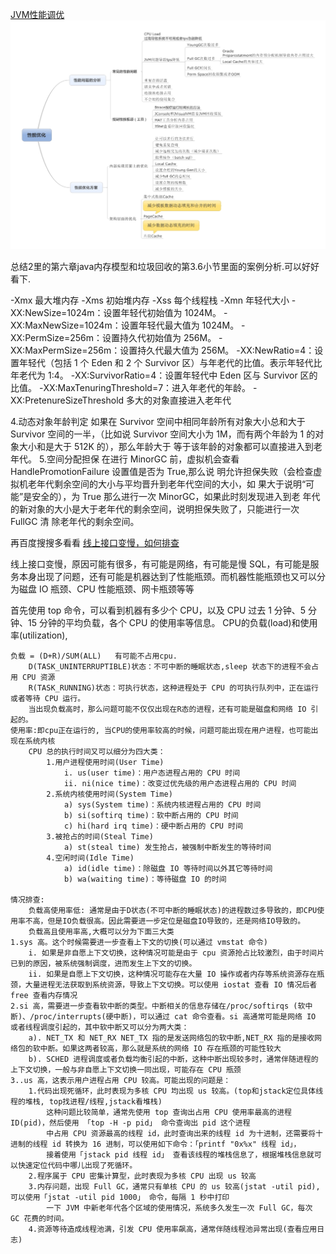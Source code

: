 [JVM性能调优](https://www.cnblogs.com/csniper/p/5592593.html)
![](img/img.png)

总结2里的第六章java内存模型和垃圾回收的第3.6小节里面的案例分析.可以好好看下.

-Xmx 最大堆内存
-Xms 初始堆内存
-Xss 每个线程栈
-Xmn 年轻代大小
-XX:NewSize=1024m：设置年轻代初始值为 1024M。
-XX:MaxNewSize=1024m：设置年轻代最大值为 1024M。
-XX:PermSize=256m：设置持久代初始值为 256M。
-XX:MaxPermSize=256m：设置持久代最大值为 256M。
-XX:NewRatio=4：设置年轻代（包括 1 个 Eden 和 2 个 Survivor 区）与年老代的比值。表示年轻代比年老代为 1:4。
-XX:SurvivorRatio=4：设置年轻代中 Eden 区与 Survivor 区的比值。
-XX:MaxTenuringThreshold=7：进入年老代的年龄。
-XX:PretenureSizeThreshold 多大的对象直接进入老年代

4.动态对象年龄判定
    如果在 Survivor 空间中相同年龄所有对象大小总和大于 Survivor 空间的一半，（比如说
    Survivor 空间大小为 1M，而有两个年龄为 1 的对象大小和是大于 512K 的），那么年龄大于
    等于该年龄的对象都可以直接进入到老年代。
5.空间分配担保
    在进行 MinorGC 前，虚拟机会查看 HandlePromotionFailure 设置值是否为 True,那么说
    明允许担保失败（会检查虚拟机老年代剩余空间的大小与平均晋升到老年代空间的大小，如
    果大于说明“可能”是安全的），为 True 那么进行一次 MinorGC，如果此时刻发现进入到老
    年代的新对象的大小是大于老年代的剩余空间，说明担保失败了，只能进行一次 FullGC 清
    除老年代的剩余空间。


再百度搜搜多看看
[线上接口变慢，如何排查](https://blog.csdn.net/meser88/article/details/121428688)

线上接口变慢，原因可能有很多，有可能是网络，有可能是慢 SQL，有可能是服务本身出现了问题，还有可能是机器达到了性能瓶颈。而机器性能瓶颈也又可以分为磁盘
IO 瓶颈、CPU 性能瓶颈、网卡瓶颈等等

首先使用 top 命令，可以看到机器有多少个 CPU，以及 CPU 过去 1 分钟、5 分钟、15 分钟的平均负载，各个 CPU 的使用率等信息。
CPU的负载(load)和使用率(utilization),

    负载 = (D+R)/SUM(ALL)   有可能不占用cpu.
        D(TASK_UNINTERRUPTIBLE)状态：不可中断的睡眠状态,sleep 状态下的进程不会占用 CPU 资源
        R(TASK_RUNNING)状态：可执行状态，这种进程处于 CPU 的可执行队列中，正在运行或者等待 CPU 运行。
        当出现负载高时，那么问题可能不仅仅出现在R态的进程，还有可能是磁盘和网络 IO 引起的。
    使用率:即cpu正在运行的, 当CPU的使用率较高的时候，问题可能出现在用户进程，也可能出现在系统内核
        CPU 总的执行时间又可以细分为四大类：
            1.用户进程使用时间(User Time)
                i. us(user time)：用户态进程占用的 CPU 时间
                ii. ni(nice time)：改变过优先级的用户态进程占用的 CPU 时间
            2.系统内核使用时间(System Time)
                a) sys(System time)：系统内核进程占用的 CPU 时间
                b) si(softirq time)：软中断占用的 CPU 时间
                c) hi(hard irq time)：硬中断占用的 CPU 时间
            3.被抢占的时间(Steal Time)
                a) st(steal time) 发生抢占，被强制中断发生的等待时间
            4.空闲时间(Idle Time)
                a) id(idle time)：除磁盘 IO 等待时间以外其它等待时间
                b) wa(waiting time)：等待磁盘 IO 的时间

    情况排查:
        负载高使用率低: 通常是由于D状态(不可中断的睡眠状态)的进程数过多导致的，即CPU使用率不高，但是IO负载很高。因此需要进一步定位是磁盘IO导致的，还是网络IO导致的。
        负载高且使用率高,大概可以分为下面三大类
    1.sys 高。这个时候需要进一步查看上下文的切换(可以通过 vmstat 命令)
        i. 如果是非自愿上下文切换，这种情况可能是由于 cpu 资源抢占比较激烈，由于时间片已到的原因，被系统强制调度，进而发生上下文的切换。
        ii. 如果是自愿上下文切换，这种情况可能存在大量 IO 操作或者内存等系统资源存在瓶颈，大量进程无法获取到系统资源，导致上下文切换。可以使用 iostat 查看 IO 情况后者 free 查看内存情况
    2.si 高，需要进一步查看软中断的类型。中断相关的信息存储在/proc/softirqs (软中断)、/proc/interrupts(硬中断)，可以通过 cat 命令查看。si 高通常可能是网络 IO 或者线程调度引起的，其中软中断又可以分为两大类：
        a). NET_TX 和 NET_RX NET_TX 指的是发送网络包的软中断,NET_RX 指的是接收网络包的软中断。如果这两者较高，那么就是系统的网络 IO 存在瓶颈的可能性较大
        b). SCHED 进程调度或者负载均衡引起的中断，这种中断出现较多时，通常伴随进程的上下文切换，一般与非自愿上下文切换一同出现，可能存在 CPU 瓶颈
    3..us 高，这表示用户进程占用 CPU 较高。可能出现的问题是：
        1.代码出现死循环，此时表现为多核 CPU 均出现 us 较高。(top和jstack定位具体线程的堆栈, top找进程/线程,jstack看堆栈)
            这种问题比较简单，通常先使用 top 查询出占用 CPU 使用率最高的进程 ID(pid)，然后使用 「top -H -p pid」 命令查询出 pid 这个进程
            中占用 CPU 资源最高的线程 id，此时查询出来的线程 id 为十进制，还需要将十进制的线程 id 转换为 16 进制，可以使用如下命令：「printf "0x%x" 线程 id」，
            接着使用「jstack pid 线程 id」 查看该线程的堆栈信息了，根据堆栈信息就可以快速定位代码中哪儿出现了死循环。 
        2.程序属于 CPU 密集计算型，此时表现为多核 CPU 出现 us 较高
        3.内存问题，出现 Full GC，通常只有单核 CPU 的 us 较高(jstat -util pid),可以使用「jstat -util pid 1000」 命令，每隔 1 秒中打印
            一下 JVM 中新老年代各个区域的使用情况，系统多久发生一次 Full GC，每次 GC 花费的时间。
        4.资源等待造成线程池满，引发 CPU 使用率飙高，通常伴随线程池异常出现(查看应用日志)
